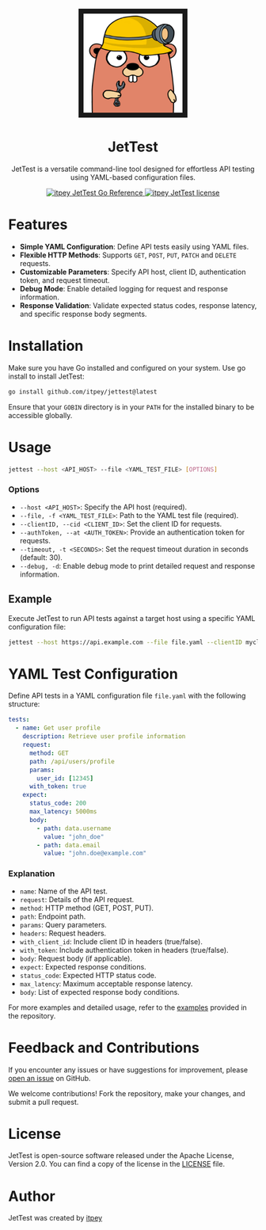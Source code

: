 [//]: # "Title: jettest"
[//]: # "Author: itpey"
[//]: # "Attendees: itpey"
[//]: # "Tags: #itpey #go #test #golang #go-lang #cli #api #http #jettest"

<p align="center">
<img alt= "itpey JetTest jettest" src="https://raw.githubusercontent.com/itpey/jettest/main/static/images/jet_test_icon.png" width="200" height="200" border="10"/>
</p>

<h1 align="center">
 JetTest
</h1>

<p align="center">
JetTest is a versatile command-line tool designed for effortless API testing using YAML-based configuration files.
</p>

<p align="center">
  <a href="https://pkg.go.dev/github.com/itpey/jettest">
    <img src="https://pkg.go.dev/badge/github.com/itpey/jettest.svg" alt="itpey JetTest Go Reference">
  </a>
  <a href="https://github.com/itpey/jettest/blob/main/LICENSE">
    <img src="https://img.shields.io/github/license/itpey/jettest" alt="itpey JetTest license">
  </a>
</p>

# Features

- **Simple YAML Configuration**: Define API tests easily using YAML files.
- **Flexible HTTP Methods**: Supports `GET`, `POST`, `PUT`, `PATCH` and `DELETE` requests.
- **Customizable Parameters**: Specify API host, client ID, authentication token, and request timeout.
- **Debug Mode**: Enable detailed logging for request and response information.
- **Response Validation**: Validate expected status codes, response latency, and specific response body segments.

# Installation

Make sure you have Go installed and configured on your system. Use go install to install JetTest:

```bash
go install github.com/itpey/jettest@latest
```

Ensure that your `GOBIN` directory is in your `PATH` for the installed binary to be accessible globally.

# Usage

```bash
jettest --host <API_HOST> --file <YAML_TEST_FILE> [OPTIONS]
```

### Options

- `--host <API_HOST>`: Specify the API host (required).
- `--file, -f <YAML_TEST_FILE>`: Path to the YAML test file (required).
- `--clientID, --cid <CLIENT_ID>`: Set the client ID for requests.
- `--authToken, --at <AUTH_TOKEN>`: Provide an authentication token for requests.
- `--timeout, -t <SECONDS>`: Set the request timeout duration in seconds (default: 30).
- `--debug, -d`: Enable debug mode to print detailed request and response information.

## Example

Execute JetTest to run API tests against a target host using a specific YAML configuration file:

```bash
jettest --host https://api.example.com --file file.yaml --clientID myclient --authToken mytoken --timeout 60 --debug
```

# YAML Test Configuration

Define API tests in a YAML configuration file `file.yaml` with the following structure:

```yaml
tests:
  - name: Get user profile
    description: Retrieve user profile information
    request:
      method: GET
      path: /api/users/profile
      params:
        user_id: [12345]
      with_token: true
    expect:
      status_code: 200
      max_latency: 5000ms
      body:
        - path: data.username
          value: "john_doe"
        - path: data.email
          value: "john.doe@example.com"
```

### Explanation

- `name`: Name of the API test.
- `request`: Details of the API request.
- `method`: HTTP method (GET, POST, PUT).
- `path`: Endpoint path.
- `params`: Query parameters.
- `headers`: Request headers.
- `with_client_id`: Include client ID in headers (true/false).
- `with_token`: Include authentication token in headers (true/false).
- `body`: Request body (if applicable).
- `expect`: Expected response conditions.
- `status_code`: Expected HTTP status code.
- `max_latency`: Maximum acceptable response latency.
- `body`: List of expected response body conditions.

For more examples and detailed usage, refer to the [examples](https://github.com/itpey/jettest/tree/main/examples) provided in the repository.

# Feedback and Contributions

If you encounter any issues or have suggestions for improvement, please [open an issue](https://github.com/itpey/jettest/issues) on GitHub.

We welcome contributions! Fork the repository, make your changes, and submit a pull request.

# License

JetTest is open-source software released under the Apache License, Version 2.0. You can find a copy of the license in the [LICENSE](https://github.com/itpey/jettest/blob/main/LICENSE) file.

# Author

JetTest was created by [itpey](https://github.com/itpey)

